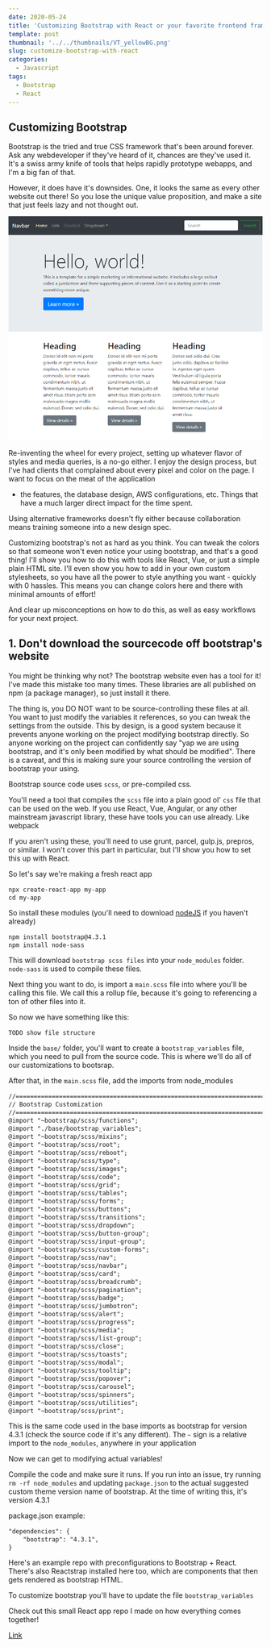 ```yaml
---
date: 2020-05-24
title: 'Customizing Bootstrap with React or your favorite frontend framework'
template: post
thumbnail: '../../thumbnails/VT_yellowBG.png'
slug: customize-bootstrap-with-react
categories:
  - Javascript
tags:
  - Bootstrap
  - React
---
```


## Customizing Bootstrap

Bootstrap is the tried and true CSS framework that's been around forever. Ask any webdeveloper if they've heard of it, chances are
they've used it. It's a swiss army knife of tools that helps rapidly prototype webapps, and I'm a big fan of that.

However, it does have it's downsides. One, it looks the same as every other website out there! So you lose the unique value proposition,
and make a site that just feels lazy and not thought out. 

![](./GenericBootstrapSite.png)

Re-inventing the wheel for every project, setting up whatever flavor of styles and media queries, is a no-go either. 
I enjoy the design process, but I've had clients that complained about every pixel and color on the page. I want to focus on the meat of the application
- the features, the database design, AWS configurations, etc. Things that have a much larger direct impact for the time spent.

Using alternative frameworks doesn't fly either because collaboration means training someone into a new design spec.

Customizing bootstrap's not as hard as you think. You can tweak the colors so that someone won't even notice your using bootstrap, and
 that's a good thing! I'll show you how to do this with tools like React, Vue, or just a simple plain HTML site. I'll even show you
 how to add in your own custom stylesheets, so you have all the power to style anything you want - quickly with 0 hassles.
 This means you can change colors here and there with minimal amounts of effort!

And clear up misconceptions on how to do this, as well as easy workflows for your next project.

## 1. Don't download the sourcecode off bootstrap's website

You might be thinking why not? The bootstrap website even has a tool for it! I've made this mistake too many times. These libraries are all published
on npm (a package manager), so just install it there.

The thing is, you DO NOT want to be source-controlling these files at all. You want to just modify the variables it references, so you can
tweak the settings from the outside. This by design, is a good system because it prevents anyone working on the project modifying bootstrap directly.
So anyone working on the project can confidently say "yap we are using bootstrap, and it's only been modified by what should be modified". There is a caveat, and this is making sure your source controlling the version of bootstrap your using.

Bootstrap source code uses `scss`, or pre-compiled css.

You'll need a tool that compiles the `scss` file into a plain good ol' `css` file that can be used on the web.
If you use React, Vue, Angular, or any other mainstream javascript library, these have tools you can use already. Like webpack

If you aren't using these, you'll need to use grunt, parcel, gulp.js, prepros, or similar. I won't cover this part in particular, but
I'll show you how to set this up with React.

So let's say we're making a fresh react app

```
npx create-react-app my-app
cd my-app
```

So install these modules (you'll need to download [nodeJS](https://nodejs.org/en/) if you haven't already)

```
npm install bootstrap@4.3.1
npm install node-sass
```

This will download `bootstrap scss files` into your `node_modules` folder. `node-sass` is used to compile these files. 

Next thing you want to do, is import a `main.scss` file into where you'll be calling this file. 
We call this a rollup file, because it's going to referencing a ton of other files into it.

So now we have something like this:

```
TODO show file structure
```

Inside the `base/` folder, you'll want to create a `bootstrap_variables` file, which you need to pull from the source code. This is where we'll do all of our customizations to bootsrap.

After that, in the `main.scss` file, add the imports from node_modules

```
//==============================================================================
// Bootstrap Customization
//==============================================================================
@import "~bootstrap/scss/functions";
@import "./base/bootstrap_variables";
@import "~bootstrap/scss/mixins";
@import "~bootstrap/scss/root";
@import "~bootstrap/scss/reboot";
@import "~bootstrap/scss/type";
@import "~bootstrap/scss/images";
@import "~bootstrap/scss/code";
@import "~bootstrap/scss/grid";
@import "~bootstrap/scss/tables";
@import "~bootstrap/scss/forms";
@import "~bootstrap/scss/buttons";
@import "~bootstrap/scss/transitions";
@import "~bootstrap/scss/dropdown";
@import "~bootstrap/scss/button-group";
@import "~bootstrap/scss/input-group";
@import "~bootstrap/scss/custom-forms";
@import "~bootstrap/scss/nav";
@import "~bootstrap/scss/navbar";
@import "~bootstrap/scss/card";
@import "~bootstrap/scss/breadcrumb";
@import "~bootstrap/scss/pagination";
@import "~bootstrap/scss/badge";
@import "~bootstrap/scss/jumbotron";
@import "~bootstrap/scss/alert";
@import "~bootstrap/scss/progress";
@import "~bootstrap/scss/media";
@import "~bootstrap/scss/list-group";
@import "~bootstrap/scss/close";
@import "~bootstrap/scss/toasts";
@import "~bootstrap/scss/modal";
@import "~bootstrap/scss/tooltip";
@import "~bootstrap/scss/popover";
@import "~bootstrap/scss/carousel";
@import "~bootstrap/scss/spinners";
@import "~bootstrap/scss/utilities";
@import "~bootstrap/scss/print";
```


This is the same code used in the base imports as bootstrap for version 4.3.1 (check the source code if it's any different). The `~` sign is a relative import to the `node_modules`, anywhere in your application

Now we can get to modifying actual variables!

Compile the code and make sure it runs. If you run into an issue, try running `rm -rf node_modules` and updating `package.json` to the actual suggested custom theme version name of bootstrap. At the time of writing this, it's version 4.3.1

package.json example:

```
"dependencies": {
    "bootstrap": "4.3.1",
}
```

Here's an example repo with preconfigurations to Bootstrap + React. There's also Reactstrap installed here too, which are components that then gets rendered as bootstrap HTML. 

To customize bootstrap you'll have to update the file `bootstrap_variables`

Check out this small React app repo I made on how everything comes together!

[Link](https://github.com/vincentntang/react-app-with-custom-bootstrap)
